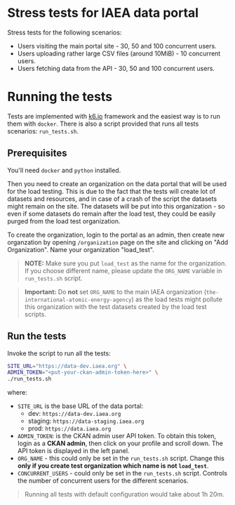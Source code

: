 Stress tests for IAEA data portal
=================================

Stress tests for the following scenarios:
* Users visiting the main portal site - 30, 50 and 100 concurrent users.
* Users uploading rather large CSV files (around 10MiB) - 10 concurrent users.
* Users fetching data from the API - 30, 50 and 100 concurrent users.

# Running the tests

Tests are implemented with [k6.io](https://k6.io/) framework and the easiest way is to run them with `docker`.
There is also a script provided that runs all tests scenarios: `run_tests.sh`.

## Prerequisites

You'll need `docker` and `python` installed.

Then you need to create an organization on the data portal that will be used for the load testing.
This is due to the fact that the tests will create lot of datasets and resources, and in case of a crash of the script
the datasets might remain on the site. The datasets will be put into this organization - so even if some datasets do remain
after the load test, they could be easily purged from the load test organization.

To create the organization, login to the portal as an admin, then create new organzation by opening `/organization` page on the
site and clicking on "Add Organization". Name your organization "load_test".

> **NOTE:** Make sure you put `load_test` as the name for the organization. If you choose different name, please update the `ORG_NAME` variable in `run_tests.sh` script.

> **Important:** Do **not** set `ORG_NAME` to the main IAEA organization (`the-international-atomic-energy-agency`) as the load tests might pollute this organization with the test datasets created by the load test scripts.

## Run the tests

Invoke the script to run all the tests:

```bash
SITE_URL="https://data-dev.iaea.org" \
ADMIN_TOKEN="<put-your-ckan-admin-token-here>" \
./run_tests.sh
```

where:
* `SITE_URL` is the base URL of the data portal:
  * dev: `https://data-dev.iaea.org`
  * staging: `https://data-staging.iaea.org`
  * prod: `https://data.iaea.org`
* `ADMIN_TOKEN`: is the CKAN admin user API token. To obtain this token, login as a **CKAN admin**, then click on your profile and scroll down. The API token is displayed in the left panel.
* `ORG_NAME` - this could only be set in the `run_tests.sh` script. Change this **only if you create test organization which name is not `load_test`**.
* `CONCURRENT_USERS` - could only be set in the `run_tests.sh` script. Controls the number of concurrent users for the different scenarios.

> Running all tests with default configuration would take about 1h 20m.